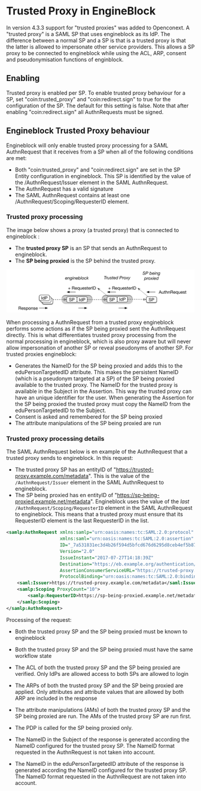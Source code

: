 # Trusted Proxy in EngineBlock

In version 4.3.3 support for "trusted proxies" was added to Openconext. A "trusted proxy" is a SAML SP that uses engineblock as its IdP. The difference between a normal SP and a SP is that is a trusted proxy is that the latter is allowed to impersonate other service providers. This allows a SP proxy to be connected to engineblock while using the ACL, ARP, consent and pseudonymisation functions of enginblock.


## Enabling

Trusted proxy is enabled per SP. To enable trusted proxy behaviour for a SP, set "coin:trusted_proxy" and "coin:redirect.sign" to true for the configuration of the SP. The default for this setting is false. Note that after enabling "coin:redirect.sign" all AuthnRequests must be signed.

## Engineblock Trusted Proxy behaviour

Engineblock will only enable trusted proxy processing for a SAML AuthnRequest that it receives from a SP when all of the following conditions are met:
* Both "coin:trusted_proxy" and "coin:redirect.sign" are set in the SP Entity configuration in engineblock. This SP is identified by the value of the /AuthnRequest/Issuer element in the SAML AuthnRequest.
* The AuthnRequest has a valid signature
* The SAML AuthnRequest contains at least one /AuthnRequest/Scoping/RequesterID element.

### Trusted proxy processing

The image below shows a proxy (a trusted proxy) that is connected to engineblock :
* The __trusted proxy SP__ is an SP that sends an AuthnRequest to engineblock.
* The __SP being proxied__ is the SP behind the trusted proxy.

![trusted_proxy](trusted_proxy.png)

When processing a AuthnRequest from a trusted proxy engineblock performs some actions as if the SP being proxied sent the AuthnRequest directly. This is what differentiates trusted proxy processing from the normal processing in engineblock, which is also proxy aware but will never allow impersonation of another SP or reveal pseudonyms of another SP. For trusted proxies engineblock:
* Generates the NameID for the SP being proxied and adds this to the eduPersonTargetedID attribute. This makes the persistent NameID (which is a pseudonym targeted at a SP) of the SP being proxied available to the trusted proxy. The NameID for the trusted proxy is available in the Subject in the Assertion. This way the trusted proxy can have an unique identifier for the user. When generating the Assertion for the SP being proxied the trusted proxy must copy the NameID from the eduPersonTargetedID to the Subject.
* Consent is asked and remembered for the SP being proxied
* The attribute manipulations of the SP being proxied are run

### Trusted proxy processing details

The SAML AuthnRequest below is en example of the AuthnRequest that a trusted proxy sends to engineblock. In this request:
* The trusted proxy SP has an entityID of "https://trusted-proxy.example.com/metadata". This is the value of the `/AuthnRequest/Issuer` element in the SAML AuthnRequest to engineblock.
* The SP being proxied has en entityID of "https://sp-being-proxied.example.net/metadata". Engineblock uses the value of the _last_ `/AuthnRequest/Scoping/RequesterID` element in the SAML AuthnRequest to engineblock. This means that a trusted proxy must ensure that its RequesterID element is the last RequesterID in the list.

```xml
<samlp:AuthnRequest xmlns:samlp="urn:oasis:names:tc:SAML:2.0:protocol"
                    xmlns:saml="urn:oasis:names:tc:SAML:2.0:assertion"
                    ID="_7a531831ec3d4b26f594d5bfcd676d6295d8ceb4ef5b8742c8b6f39a2a11"
                    Version="2.0"
                    IssueInstant="2017-07-27T14:18:39Z"
                    Destination="https://eb.example.org/authentication/idp/single-sign-on"
                    AssertionConsumerServiceURL="https://trusted-proxy.example.com/consume-assertion"
                    ProtocolBinding="urn:oasis:names:tc:SAML:2.0:bindings:HTTP-POST">
    <saml:Issuer>https://trusted-proxy.example.com/metadata</saml:Issuer>
    <samlp:Scoping ProxyCount="10">
        <samlp:RequesterID>https://sp-being-proxied.example.net/metadata</samlp:RequesterID>
    </samlp:Scoping>
</samlp:AuthnRequest>
```

Processing of the request:
* Both the trusted proxy SP and the SP being proxied must be known to engineblock
* Both the trusted proxy SP and the SP being proxied must have the same workflow state

* The ACL of both the trusted proxy SP and the SP being proxied are verified. Only IdPs are allowed access to both SPs are allowed to login
* The ARPs of both the trusted proxy SP and the SP being proxied are applied. Only attributes and attribute values that are allowed by both ARP are included in the response
* The attribute manipulations (AMs) of both the trusted proxy SP and the SP being proxied are run. The AMs of the trusted proxy SP are run first.
* The PDP is called for the SP being proxied only.

* The NameID in the Subject of the response is generated according the NameID configured for the trusted proxy SP. The NameID format requested in the AuthnRequest is not taken into account.
* The NameID in the eduPersonTargetedID attribute of the response is generated according the NameID configured for the trusted proxy SP. The NameID format requested in the AuthnRequest are not taken into account.
